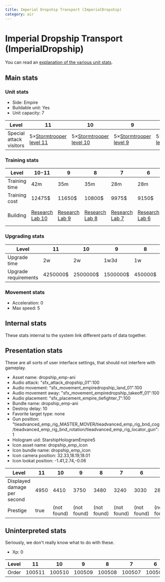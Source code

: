 ```yaml
---
title: Imperial Dropship Transport (ImperialDropship)
category: air
---
```


# Imperial Dropship Transport (ImperialDropship)

You can read an [explanation  of the various unit stats](unitexplained.md).

## Main stats

### Unit stats

  * Side: Empire
  * Buildable unit: Yes
  * Unit capacity: 7

|Level                  |11                                           |10                                           |9                                           |8                                           |7                                           |6                                           |5                                           |4                                           |3                                           |2                                           |1                                           |
|-----------------------|---------------------------------------------|---------------------------------------------|--------------------------------------------|--------------------------------------------|--------------------------------------------|--------------------------------------------|--------------------------------------------|--------------------------------------------|--------------------------------------------|--------------------------------------------|--------------------------------------------|
|Special attack visitors|5×[Stormtrooper level 11](StormDropship.html)|5×[Stormtrooper level 10](StormDropship.html)|5×[Stormtrooper level 9](StormDropship.html)|5×[Stormtrooper level 8](StormDropship.html)|5×[Stormtrooper level 7](StormDropship.html)|5×[Stormtrooper level 6](StormDropship.html)|5×[Stormtrooper level 5](StormDropship.html)|4×[Stormtrooper level 4](StormDropship.html)|4×[Stormtrooper level 3](StormDropship.html)|3×[Stormtrooper level 2](StormDropship.html)|3×[Stormtrooper level 1](StormDropship.html)|


### Training stats

|Level        |10-11                                   |9                                      |8                                      |7                                      |6                                      |5                                      |4                                      |3                                      |2                                      |1                                            |
|-------------|----------------------------------------|---------------------------------------|---------------------------------------|---------------------------------------|---------------------------------------|---------------------------------------|---------------------------------------|---------------------------------------|---------------------------------------|---------------------------------------------|
|Training time|42m                                     |35m                                    |35m                                    |28m                                    |28m                                    |21m                                    |21m                                    |21m                                    |21m                                    |21m                                          |
|Training cost|12475$                                  |11650$                                 |10800$                                 |9975$                                  |9150$                                  |8325$                                  |7475$                                  |6650$                                  |5825$                                  |5000$                                        |
|Building     |[Research Lab 10](empireOffenseLab.html)|[Research Lab 9](empireOffenseLab.html)|[Research Lab 8](empireOffenseLab.html)|[Research Lab 7](empireOffenseLab.html)|[Research Lab 6](empireOffenseLab.html)|[Research Lab 5](empireOffenseLab.html)|[Research Lab 4](empireOffenseLab.html)|[Research Lab 3](empireOffenseLab.html)|[Research Lab 2](empireOffenseLab.html)|[Starship Command 9](empireFleetCommand.html)|


### Upgrading stats

|Level               |11      |10      |9       |8      |7      |6      |5     |4     |3     |2    |1    |
|--------------------|--------|--------|--------|-------|-------|-------|------|------|------|-----|-----|
|Upgrade time        |2w      |2w      |1w3d    |1w     |5d     |3d     |1d    |8h    |3h    |1h30m|0s   |
|Upgrade requirements|4250000$|2500000$|1500000$|450000$|225000$|135000$|50000$|20000$|10000$|5000$|2000$|


### Movement stats

  * Acceleration: 0
  * Max speed: 5

## Internal stats

These stats internal to the system link different parts of data together.


## Presentation stats

These are all sorts of user interface settings, that should not interfere with gameplay.

  * Asset name: dropship_emp-ani
  * Audio attack: "sfx_attack_dropship_01":100
  * Audio movement: "sfx_movement_empiredropship_land_01":100
  * Audio movement away: "sfx_movement_empiredropship_takeoff_01":100
  * Audio placement: "sfx_placement_empire_tiefighter_1":100
  * Bundle name: dropship_emp-ani
  * Destroy delay: 10
  * Favorite target type: none
  * Gun position: "tieadvanced_emp_rig_MASTER_MOVER/tieadvanced_emp_rig_bnd_cog/tieadvanced_emp_rig_bnd_rotation/tieadvanced_emp_rig_locator_gun":1
  * Hologram uid: StarshipHologramEmpire5
  * Icon asset name: dropship_emp_icon
  * Icon bundle name: dropship_emp_icon
  * Icon camera position: 32.33,18.19,18.01
  * Icon lookat position: -1.41,2.74,-0.06

|Level                      |11  |10         |9          |8          |7          |6          |5          |4          |3          |2          |1          |
|---------------------------|----|-----------|-----------|-----------|-----------|-----------|-----------|-----------|-----------|-----------|-----------|
|Displayed damage per second|4950|4410       |3750       |3480       |3240       |3030       |2880       |2160       |1950       |1350       |1260       |
|Prestige                   |true|(not found)|(not found)|(not found)|(not found)|(not found)|(not found)|(not found)|(not found)|(not found)|(not found)|


## Uninterpreted stats

Seriously, we don't really know what to do with these.

  * Xp: 0

|Level|11    |10    |9     |8     |7     |6     |5     |4     |3     |2     |1     |
|-----|------|------|------|------|------|------|------|------|------|------|------|
|Order|100511|100510|100509|100508|100507|100506|100505|100504|100503|100502|100501|



